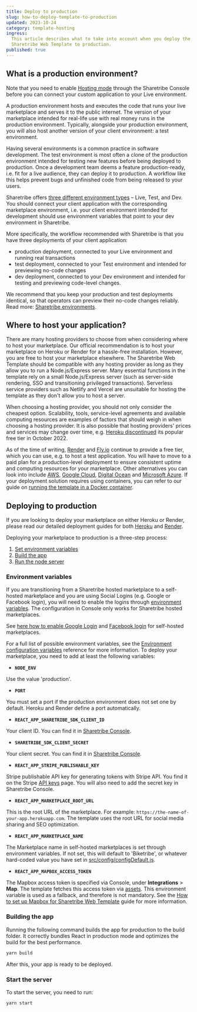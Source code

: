 ```yaml
---
title: Deploy to production
slug: how-to-deploy-template-to-production
updated: 2023-10-24
category: template-hosting
ingress:
  This article describes what to take into account when you deploy the
  Sharetribe Web Template to production.
published: true
---
```


## What is a production environment?

<info>
Note that you need to enable <a href='https://www.sharetribe.com/help/en/articles/8944305'> Hosting mode</a> through the Sharetribe Console before you can connect your custom application to your Live environment.
</info>

A production environment hosts and executes the code that runs your live
marketplace and serves it to the public internet. The version of your
marketplace intended for real-life use with real money runs in the
production environment. Typically, alongside your production
environment, you will also host another version of your client
environment: a test environment.

Having several environments is a common practice in software
development. The test environment is most often a clone of the
production environment intended for testing new features before being
deployed to production. Once a development team deems a feature
production-ready, i.e. fit for a live audience, they can deploy it to
production. A workflow like this helps prevent bugs and unfinished code
from being released to your users.

Sharetribe offers
[three different environment types](https://www.sharetribe.com/docs/concepts/sharetribe-environments/#environment-types)
– Live, Test, and Dev. You should connect your client application with
the corresponding marketplace environment, i.e. your client environment
intended for development should use environment variables that point to
your dev environment in Sharetribe.

More specifically, the workflow recommended with Sharetribe is that you
have three deployments of your client application:

- production deployment, connected to your Live environment and running
  real transactions
- test deployment, connected to your Test environment and intended for
  previewing no-code changes
- dev deployment, connected to your Dev environment and intended for
  testing and previewing code-level changes.

We recommend that you keep your production and test deployments
identical, so that operators can preview their no-code changes reliably.
Read more:
[Sharetribe environments](/concepts/sharetribe-environments//#workflow-between-the-three-environments).

## Where to host your application?

There are many hosting providers to choose from when considering where
to host your marketplace. Our official recommendation is to host your
marketplace on Heroku or Render for a hassle-free installation. However,
you are free to host your marketplace elsewhere. The Sharetribe Web
Template should be compatible with any hosting provider as long as they
allow you to run a Node.js/Express server. Many essential functions in
the template rely on a small Node.js/Express server (such as server-side
rendering, SSO and transitioning privileged transactions). Serverless
service providers such as Netlify and Vercel are unsuitable for hosting
the template as they don't allow you to host a server.

When choosing a hosting provider, you should not only consider the
cheapest option. Scalability, tools, service-level agreements and
available computing resources are examples of factors that should weigh
in when choosing a hosting provider. It is also possible that hosting
providers' prices and services may change over time, e.g.
[Heroku discontinued](https://techcrunch.com/2022/08/25/heroku-announces-plans-to-eliminate-free-plans-blaming-fraud-and-abuse/)
its popular free tier in October 2022.

As of the time of writing, [Render](https://www.render.com) and
[Fly.io](https://fly.io) continue to provide a free tier, which you can
use, e.g. to host a test application. You will have to move to a paid
plan for a production-level deployment to ensure consistent uptime and
computing resources for your marketplace. Other alternatives you can
look into include [AWS](https://aws.amazon.com/),
[Google Cloud](https://cloud.google.com/),
[Digital Ocean](https://www.digitalocean.com/) and
[Microsoft Azure](https://azure.microsoft.com/). If your deployment
solution requires using containers, you can refer to our guide on
[running the template in a Docker container](/template/run-template-with-docker/).

## Deploying to production

<info>

If you are looking to deploy your marketplace on either Heroku or
Render, please read our detailed deployment guides for both
[Heroku](/template/how-to-deploy-template-to-heroku/) and
[Render](/tutorial/deploy-to-render/#deploy-to-render).

</info>

Deploying your marketplace to production is a three-step process:

1. [Set environment variables](#environment-variables)
2. [Build the app](#building-the-app)
3. [Run the node server](#starting-the-app)

### Environment variables

<info>

If you are transitioning from a Sharetribe hosted marketplace to a
self-hosted marketplace and you are using Social Logins (e.g. Google or
Facebook login), you will need to enable the logins through
[environment variables](/template/template-env/). The configuration in
Console only works for Sharetribe hosted marketplaces.

See [here how to enable Google Login](/how-to/enable-google-login/) and
[Facebook login](/how-to/enable-facebook-login/) for self-hosted
marketplaces.

</info>

For a full list of possible environment variables, see the
[Environment configuration variables](/template/template-env/) reference
for more information. To deploy your marketplace, you need to add at
least the following variables:

- **`NODE_ENV`**

Use the value 'production'.

- **`PORT`**

You must set a port if the production environment does not set one by
default. Heroku and Render define a port automatically.

- **`REACT_APP_SHARETRIBE_SDK_CLIENT_ID`**

Your client ID. You can find it in
[Sharetribe Console](https://console.sharetribe.com/advanced/applications).

- **`SHARETRIBE_SDK_CLIENT_SECRET`**

Your client secret. You can find it in
[Sharetribe Console](https://console.sharetribe.com/advanced/applications).

- **`REACT_APP_STRIPE_PUBLISHABLE_KEY`**

Stripe publishable API key for generating tokens with Stripe API. You
find it on the Stripe
[API keys](https://dashboard.stripe.com/account/apikeys) page. You will
also need to add the secret key in Sharetribe Console.

- **`REACT_APP_MARKETPLACE_ROOT_URL`**

This is the root URL of the marketplace. For example:
`https://the-name-of-your-app.herokuapp.com`. The template uses the root
URL for social media sharing and SEO optimization.

- **`REACT_APP_MARKETPLACE_NAME`**

The Marketplace name in self-hosted marketplaces is set through
environment variables. If not set, this will default to 'Biketribe', or
whatever hard-coded value you have set in
[src/config/configDefault.js](https://github.com/sharetribe/web-template/blob/main/src/config/configDefault.js#L36).

- **`REACT_APP_MAPBOX_ACCESS_TOKEN`**

The Mapbox access token is specified via Console, under
**Integrations** > **Map**. The template fetches this access token via
[assets](/references/assets/). This environment variable is used as a
fallback, and therefore is not mandatory. See the
[How to set up Mapbox for Sharetribe Web Template](/template/how-to-set-up-mapbox-for-template/)
guide for more information.

### Building the app

Running the following command builds the app for production to the build
folder. It correctly bundles React in production mode and optimizes the
build for the best performance.

```bash
yarn build
```

After this, your app is ready to be deployed.

### Start the server

To start the server, you need to run:

```bash
yarn start
```
